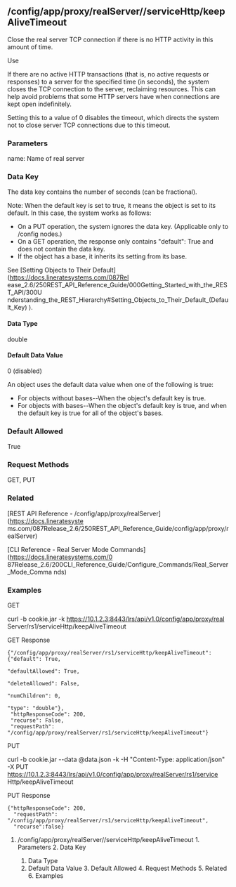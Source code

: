 ## /config/app/proxy/realServer/<name>/serviceHttp/keepAliveTimeout

Close the real server TCP connection if there is no HTTP activity in this
amount of time.

Use

If there are no active HTTP transactions (that is, no active requests or
responses) to a server for the specified time (in seconds), the system closes
the TCP connection to the server, reclaiming resources. This can help avoid
problems that some HTTP servers have when connections are kept open
indefinitely.

Setting this to a value of 0 disables the timeout, which directs the system
not to close server TCP connections due to this timeout.

### Parameters

name: Name of real server

### Data Key

The data key contains the number of seconds (can be fractional).

Note: When the default key is set to true, it means the object is set to its
default. In this case, the system works as follows:

  * On a PUT operation, the system ignores the data key. (Applicable only to /config nodes.)
  * On a GET operation, the response only contains "default": True and does not contain the data key.
  * If the object has a base, it inherits its setting from its base.

See [Setting Objects to Their Default](https://docs.lineratesystems.com/087Rel
ease_2.6/250REST_API_Reference_Guide/000Getting_Started_with_the_REST_API/300U
nderstanding_the_REST_Hierarchy#Setting_Objects_to_Their_Default_(Default_Key)
).

#### Data Type

double

#### Default Data Value

0 (disabled)

An object uses the default data value when one of the following is true:

  * For objects without bases--When the object's default key is true.
  * For objects with bases--When the object's default key is true, and when the default key is true for all of the object's bases.

### Default Allowed

True

### Request Methods

GET, PUT

### Related

[REST API Reference - /config/app/proxy/realServer](https://docs.lineratesyste
ms.com/087Release_2.6/250REST_API_Reference_Guide/config/app/proxy/realServer)

[CLI Reference - Real Server Mode Commands](https://docs.lineratesystems.com/0
87Release_2.6/200CLI_Reference_Guide/Configure_Commands/Real_Server_Mode_Comma
nds)

### Examples

GET

curl -b cookie.jar -k https://10.1.2.3:8443/lrs/api/v1.0/config/app/proxy/real
Server/rs1/serviceHttp/keepAliveTimeout

GET Response

    
    {"/config/app/proxy/realServer/rs1/serviceHttp/keepAliveTimeout": {"default": True,
                                                                       "defaultAllowed": True,
                                                                       "deleteAllowed": False,
                                                                       "numChildren": 0,
                                                                       "type": "double"},
     "httpResponseCode": 200,
     "recurse": False,
     "requestPath": "/config/app/proxy/realServer/rs1/serviceHttp/keepAliveTimeout"}
    

PUT

curl -b cookie.jar --data @data.json -k -H "Content-Type: application/json" -X
PUT https://10.1.2.3:8443/lrs/api/v1.0/config/app/proxy/realServer/rs1/service
Http/keepAliveTimeout

PUT Response

    
    {"httpResponseCode": 200,
      "requestPath": "/config/app/proxy/realServer/rs1/serviceHttp/keepAliveTimeout",
      "recurse":false}

  1. /config/app/proxy/realServer/<name>/serviceHttp/keepAliveTimeout
    1. Parameters
    2. Data Key
      1. Data Type
      2. Default Data Value
    3. Default Allowed
    4. Request Methods
    5. Related
    6. Examples

